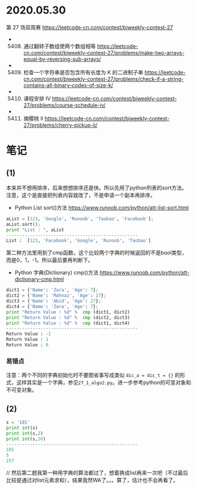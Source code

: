 
# 2020.05.30

第 27 场双周赛 https://leetcode-cn.com/contest/biweekly-contest-27
- 5408. 通过翻转子数组使两个数组相等 https://leetcode-cn.com/contest/biweekly-contest-27/problems/make-two-arrays-equal-by-reversing-sub-arrays/
- 5409. 检查一个字符串是否包含所有长度为 K 的二进制子串 https://leetcode-cn.com/contest/biweekly-contest-27/problems/check-if-a-string-contains-all-binary-codes-of-size-k/
- 5410. 课程安排 IV https://leetcode-cn.com/contest/biweekly-contest-27/problems/course-schedule-iv/
- 5411. 摘樱桃 II https://leetcode-cn.com/contest/biweekly-contest-27/problems/cherry-pickup-ii/

# 笔记

## (1)

本来并不想用排序，后来想想排序还是快。所以先用了python列表的sort方法。注意，这个是直接把列表内容就改了，不是申请一个副本再排序。
- Python List sort()方法 https://www.runoob.com/python/att-list-sort.html
```py
aList = [123, 'Google', 'Runoob', 'Taobao', 'Facebook'];
aList.sort();
print "List : ", aList
--------------------------------------------------
List :  [123, 'Facebook', 'Google', 'Runoob', 'Taobao']
```

第二种方法里用到了cmp函数，这个比较两个字典的时候返回的不是bool类型，而是0，1，-1。所以最后要再判断下。
- Python 字典(Dictionary) cmp()方法 https://www.runoob.com/python/att-dictionary-cmp.html
```py
dict1 = {'Name': 'Zara', 'Age': 7};
dict2 = {'Name': 'Mahnaz', 'Age': 27};
dict3 = {'Name': 'Abid', 'Age': 27};
dict4 = {'Name': 'Zara', 'Age': 7};
print "Return Value : %d" %  cmp (dict1, dict2)
print "Return Value : %d" %  cmp (dict2, dict3)
print "Return Value : %d" %  cmp (dict1, dict4)
--------------------------------------------------
Return Value : -1
Return Value : 1
Return Value : 0
```

### 易错点

注意：两个不同的字典初始化时不要图省事写成类似 `dic_a = dic_t = {}` 的形式，这样其实是一个字典，参见`27_1_algo2.py`。进一步参考python的可变对象和不可变对象。

## (2)

```py
s = '101'
print int(s)
print int(s,2)
print int(s,16)
--------------------------------------------------
101
5
257
```

// 然后第二题我第一种用字典的算法都过了，想着换成list再来一次吧（不过最后比较是通过对list元素求和），结果竟然WA了。。。算了，估计也不会再看了。
